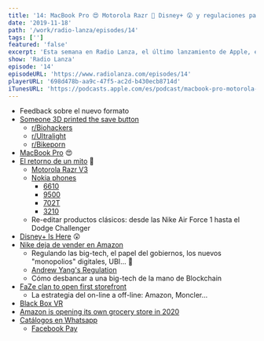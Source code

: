 ```yaml
---
title: '14: MacBook Pro 😍 Motorola Razr 🤔 Disney+ 😲 y regulaciones para las big-tech 🤑'
date: '2019-11-18'
path: '/work/radio-lanza/episodes/14'
tags: ['']
featured: 'false'
excerpt: 'Esta semana en Radio Lanza, el último lanzamiento de Apple, el esperado MacBook Pro; revivimos clásicos y nos ponemos nostálgicos de la mano del Motorola Razr; y también hablamos de nuevos servicios de streaming, la intersección entre la política y los gigantes tecnológicos y... muchas novedades más!'
show: 'Radio Lanza'
episode: '14'
episodeURL: 'https://www.radiolanza.com/episodes/14'
playerURL: '698d478b-aa9c-47f5-ac2d-b430ecb8714d'
iTunesURL: 'https://podcasts.apple.com/es/podcast/macbook-pro-motorola-razr-disney-y-regulaciones-para/id1468000755?i=1000457081283'
---
```


- Feedback sobre el nuevo formato
- [Someone 3D printed the save button](https://www.reddit.com/r/geek/comments/32sl4h/someone_3dprinted_a_save_button/)
  - [r/Biohackers](https://www.reddit.com/r/Biohackers/)
  - [r/Ultralight](https://www.reddit.com/r/Ultralight/)
  - [r/Bikeporn](https://www.reddit.com/r/Bikeporn/)
- [MacBook Pro](https://www.apple.com/macbook-pro/) 😍
- [El retorno de un mito](https://www.theverge.com/2019/11/13/20963294/motorola-razr-new-foldable-smartphone-android-hands-on-flip-phone-photos-video) 🤔
  - [Motorola Razr V3](https://www.gsmarena.com/motorola_razr_v3-853.php)
  - [Nokia phones](https://www.gsmarena.com/nokia-phones-1.php)
    - [6610](https://www.gsmarena.com/nokia_6600-454.php)
    - [9500](https://www.gsmarena.com/nokia_9500-678.php)
    - [702T](https://www.gsmarena.com/nokia_702t-4020.php)
    - [3210](https://www.gsmarena.com/nokia_3210-6.php)
  - Re-editar productos clásicos: desde las Nike Air Force 1 hasta el Dodge Challenger
- [Disney+ Is Here](https://www.wired.com/story/disney-plus-power-launch/) 😲
- [Nike deja de vender en Amazon](https://www.theverge.com/2019/11/14/20964428/nike-amazon-wholesale-deal-clothes-shoes-third-party-sellers-gray-market-counterfeit)
  - Regulando las big-tech, el papel del gobiernos, los nuevos "monopolios" digitales, UBI... 🤑
  - [Andrew Yang's Regulation](https://www.yang2020.com/blog/regulating-technology-firms-in-the-21st-century/)
  - Cómo desbancar a una big-tech de la mano de Blockchain
- [FaZe clan to open first storefront](https://www.tubefilter.com/2019/11/15/faze-clan-storefront-los-angeles-melrose-avenue-supreme-apparel/)
  - La estrategia del on-line a off-line: Amazon, Moncler...
- [Black Box VR](https://www.blackbox-vr.com/)
- [Amazon is opening its own grocery store in 2020](https://www.theverge.com/2019/11/11/20959459/amazon-grocery-store-chain-los-angeles-woodland-hills)
- [Catálogos en Whatsapp](https://blog.whatsapp.com/10000665)
  - [Facebook Pay](https://www.theverge.com/2019/11/12/20961447/facebook-pay-whatsapp-instagram-messenger-features)
